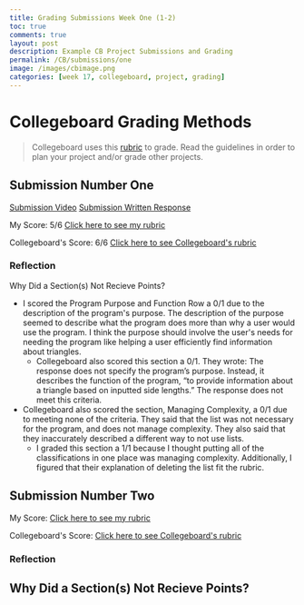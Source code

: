 ```yaml
---
title: Grading Submissions Week One (1-2)
toc: true
comments: true
layout: post
description: Example CB Project Submissions and Grading
permalink: /CB/submissions/one
image: /images/cbimage.png
categories: [week 17, collegeboard, project, grading]
---
```


# Collegeboard Grading Methods
> Collegeboard uses this [rubric](https://apcentral.collegeboard.org/media/pdf/ap22-sg-computer-science-principles.pdf) to grade. Read the guidelines in order to plan your project and/or grade other projects.


## Submission Number One
[Submission Video](https://secure-media.collegeboard.org/apc/ap-computer-science-principles-2022-create-performance-task-sample-f-video.mp4)
[Submission Written Response](https://apcentral.collegeboard.org/media/pdf/ap-computer-science-principles-2022-create-performance-task-sample-f.pdf)

My Score: 5/6
[Click here to see my rubric](https://github.com/avac54765/fastpages-ava/issues/16)

Collegeboard's Score: 6/6
[Click here to see Collegeboard's rubric](https://drive.google.com/file/d/1heOeGcmxqTjG4Hqf0Vi1YFUZt_Trs_CE/view)

### Reflection

Why Did a Section(s) Not Recieve Points?
- I scored the Program Purpose and Function Row a 0/1 due to the description of the program's purpose. The description of the purpose seemed to describe what the program does more than why a user would use the program. I think the purpose should involve the user's needs for needing the program like helping a user efficiently find information about triangles.
    - Collegeboard also scored this section a 0/1. They wrote: The response does not specify the program’s purpose. Instead, it describes the function of the program, “to provide information about a triangle based on inputted side lengths.” The response does not meet this criteria.
- Collegeboard also scored the section, Managing Complexity, a 0/1 due to meeting none of the criteria. They said that the list was not necessary for the program, and does not manage complexity. They also said that they inaccurately described a different way to not use lists.
    - I graded this section a 1/1 because I thought putting all of the classifications in one place was managing complexity. Additionally, I figured that their explanation of deleting the list fit the rubric.




## Submission Number Two

My Score: 
[Click here to see my rubric]()

Collegeboard's Score: 
[Click here to see Collegeboard's rubric]()

### Reflection

Why Did a Section(s) Not Recieve Points?
- 
